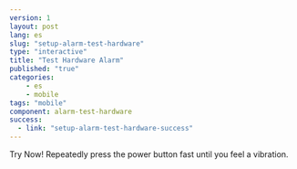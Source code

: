 ```yaml
---
version: 1
layout: post
lang: es
slug: "setup-alarm-test-hardware"
type: "interactive"
title: "Test Hardware Alarm"
published: "true"
categories:
    - es
    - mobile
tags: "mobile"
component: alarm-test-hardware
success: 
  - link: "setup-alarm-test-hardware-success"
---
```


Try Now! Repeatedly press the power button fast until you feel a vibration. 